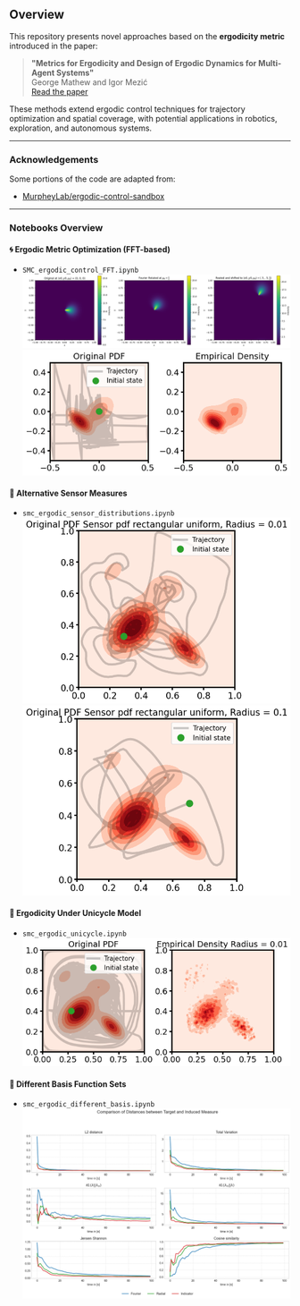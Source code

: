 ## Overview

This repository presents novel approaches based on the **ergodicity metric** introduced in the paper:

> **"Metrics for Ergodicity and Design of Ergodic Dynamics for Multi-Agent Systems"**  
> George Mathew and Igor Mezić  
> [Read the paper](https://www.sciencedirect.com/science/article/abs/pii/S016727891000285X?fr=RR-2&ref=pdf_download&rr=9442fb44dae4e522)

These methods extend ergodic control techniques for trajectory optimization and spatial coverage, with potential applications in robotics, exploration, and autonomous systems.

---

### Acknowledgements

Some portions of the code are adapted from:

- [MurpheyLab/ergodic-control-sandbox](https://github.com/MurpheyLab/ergodic-control-sandbox)

---

### Notebooks Overview

#### 🌀 Ergodic Metric Optimization (FFT-based)
- `SMC_ergodic_control_FFT.ipynb`  
  ![](imgs/Fourier_properties.png)  
  ![](imgs/kappa=5_sigma=0.1.png)

#### 📡 Alternative Sensor Measures
- `smc_ergodic_sensor_distributions.ipynb`  
  ![](imgs/Uniform_0.01.png)  
  ![](imgs/Uniform_0.1.png)

#### 🚗 Ergodicity Under Unicycle Model
- `smc_ergodic_unicycle.ipynb`  
  ![](imgs/Radius=0.01.png)

#### 🔢 Different Basis Function Sets
- `smc_ergodic_different_basis.ipynb`
![](imgs/Evaluation_different_basis.png)